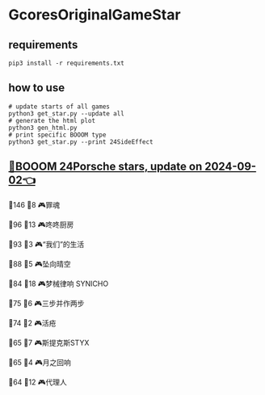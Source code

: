 # GcoresOriginalGameStar

## requirements
```
pip3 install -r requirements.txt
```

## how to use
```
# update starts of all games
python3 get_star.py --update all
# generate the html plot
python3 gen_html.py
# print specific BOOOM type
python3 get_star.py --print 24SideEffect
```

## [🔗BOOOM 24Porsche stars, update on 2024-09-02👈](https://raw.githack.com/sichaozhang1112/GcoresOriginalGameStar/main/html/24Porsche.html) 
🌟146 👥8   🎮罪魂                 

🌟96  👥13  🎮咚咚厨房               

🌟93  👥3   🎮“我们”的生活            

🌟88  👥5   🎮坠向晴空               

🌟84  👥18  🎮梦械律响 SYNICHO       

🌟75  👥6   🎮三步并作两步             

🌟74  👥2   🎮活疮                 

🌟65  👥7   🎮斯提克斯STYX           

🌟65  👥4   🎮月之回响               

🌟64  👥12  🎮代理人                

